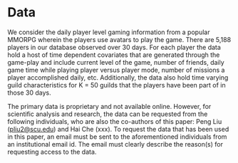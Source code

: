 
Data
====

We consider the daily player level gaming information from a popular MMORPG wherein the players use avatars to play the game. There are 5,188 players in our database observed over 30 days. For each player the data hold a host of time dependent covariates that are generated through the game-play and include current level of the game, number of friends, daily game time while playing player versus player mode, number of missions a player accomplished daily, etc. Additionally, the data also hold time varying guild characteristics for K = 50 guilds that the players have been part of in those 30 days.

The primary data is proprietary and not available online. However, for scientific analysis and research, the data can be requested from the following individuals, who are also the co-authors of this paper: Peng Liu (pliu2@scu.edu) and Hai Che (xxx). To request the data that has been used in this paper, an email must be sent to the aforementioned individuals from an institutional email id. The email must clearly describe the reason(s) for requesting access to the data.
